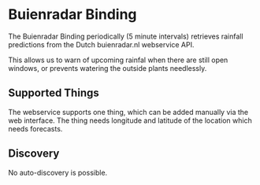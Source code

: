 # Buienradar Binding

The Buienradar Binding periodically (5 minute intervals) retrieves rainfall predictions from the Dutch buienradar.nl webservice API.

This allows us to warn of upcoming rainfal when there are still open windows, or prevents watering the outside plants needlessly. 

## Supported Things

The webservice supports one thing, which can be added manually via the web interface. The thing needs longitude and latitude of the location which needs forecasts.

## Discovery

No auto-discovery is possible.
